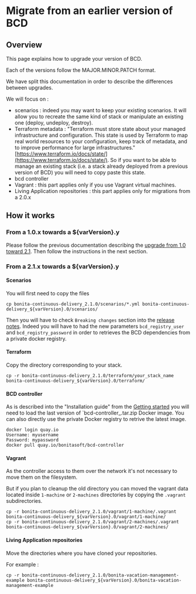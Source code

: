 # Migrate from an earlier version of BCD

## Overview

This page explains how to upgrade your version of BCD.

Each of the versions follow the MAJOR.MINOR.PATCH format.

We have split this documentation in order to describe the differences between upgrades.

We will focus on :
- scenarios : indeed you may want to keep your existing scenarios. It will allow you to recreate the same kind of stack or manipulate an existing one (deploy, undeploy, destroy).
- Terraform metadata : "Terraform must store state about your managed infrastructure and configuration. This state is used by Terraform to map real world resources to your configuration, keep track of metadata, and to improve performance for large infrastructures." [https://www.terraform.io/docs/state/](https://www.terraform.io/docs/state/).
So if you want to be able to manage an existing stack (i.e. a stack already deployed from a previous version of BCD) you will need to copy paste this state.
- bcd controller
- Vagrant : this part applies only if you use Vagrant virtual machines.
- Living Application repositories : this part applies only for migrations from a 2.0.x

## How it works

### From a 1.0.x towards a ${varVersion}.y

Please follow the previous documentation describing the [upgrade from 1.0 toward 2.1](https://documentation.bonitasoft.com/bcd/2.1/upgrade_bcd). Then follow the instructions in the next section.

### From a 2.1.x towards a ${varVersion}.y

#### Scenarios

You will first need to copy the files
```
cp bonita-continuous-delivery_2.1.0/scenarios/*.yml bonita-continuous-delivery_${varVersion}.0/scenarios/
```
Then you will have to check `Breaking changes` section into the [release notes](release_notes.md). Indeed you will have to had the new parameters `bcd_registry_user` and  `bcd_registry_password` in order to retrieves the BCD dependencies from a private docker registry.

#### Terraform

Copy the directory corresponding to your stack.
```
cp -r bonita-continuous-delivery_2.1.0/terraform/your_stack_name bonita-continuous-delivery_${varVersion}.0/terraform/
```

#### BCD controller

As is described into the "Installation guide" from the [Getting started](getting_started.md) you will need to load the last version of `bcd-controller_<version>.tar.zip Docker image.
You can also directly use the private Docker registry to retrive the latest image.
```
docker login quay.io
Username: myusername
Password: mypassword
docker pull quay.io/bonitasoft/bcd-controller
```

#### Vagrant

As the controller access to them over the network it's not necessary to move them on the filesystem.

But if you plan to cleanup the old directory you can moved the vagrant data located inside `1-machine` or `2-machines` directories by copying the `.vagrant` subdirectories.
```
cp -r bonita-continuous-delivery_2.1.0/vagrant/1-machine/.vagrant bonita-continuous-delivery_${varVersion}.0/vagrant/1-machine/
cp -r bonita-continuous-delivery_2.1.0/vagrant/2-machines/.vagrant bonita-continuous-delivery_${varVersion}.0/vagrant/2-machines/
```

#### Living Application repositories

Move the directories where you have cloned your repositories.

For example :
```
cp -r bonita-continuous-delivery_2.1.0/bonita-vacation-management-example bonita-continuous-delivery_${varVersion}.0/bonita-vacation-management-example
```
